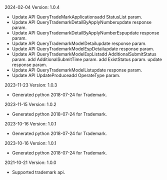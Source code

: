 2024-02-04 Version: 1.0.4
- Update API QueryTradeMarkApplicationsadd StatusList param.
- Update API QueryTrademarkDetailByApplyNumberupdate response param.
- Update API QueryTrademarkDetailByApplyNumberEspupdate response param.
- Update API QueryTrademarkModelDetailupdate response param.
- Update API QueryTrademarkModelEspDetailupdate response param.
- Update API QueryTrademarkModelEspListadd AdditionalSubmitStatus param.
add AdditionalSubmitTime param.
add ExistStatus param.
update response param.
- Update API QueryTrademarkModelListupdate response param.
- Update API UpdateProduceadd OperateType param.


2023-11-23 Version: 1.0.3
- Generated python 2018-07-24 for Trademark.

2023-11-15 Version: 1.0.2
- Generated python 2018-07-24 for Trademark.

2023-10-16 Version: 1.0.1
- Generated python 2018-07-24 for Trademark.

2023-10-16 Version: 1.0.1
- Generated python 2018-07-24 for Trademark.

2021-10-21 Version: 1.0.0
- Supported trademark api.

